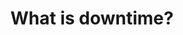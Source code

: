 ---
title: "What is downtime?"
type: "question"
layout: "single"
answers:
    - id: answer1
      title: "The total time your services are not functional."
      correct: true

    - id: answer2
      title: "The total time your services are functional."
      explain: "This describes uptime, not downtime."

    - id: answer3
      title: "The total time you gain back after an incident."
      explain: "This does not describe downtime. Downtime is the period when services are not functional."

    - id: answer4
      title: "None of the above."
      explain: "There is a correct answer provided above."
---